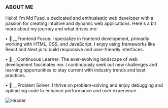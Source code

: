 ### ABOUT ME

Hello! I'm Md Fuad, a dedicated and enthusiastic web developer with a passion for creating intuitive and dynamic web applications. Here's a bit more about my journey and what drives me:

• 🌟 __Frontend Focus: I specialize in frontend development, primarily working with HTML, CSS, and JavaScript. I enjoy using frameworks like React and Next.js to build responsive and user-friendly interfaces.

• 🚀 __Continuous Learner: The ever-evolving landscape of web development fascinates me. I continuously seek out new challenges and learning opportunities to stay current with industry trends and best practices.

• 🔧 __Problem Solver: I thrive on problem-solving and enjoy debugging and optimizing code to enhance performance and user experience.

![Header](./your-header-image-name.png) 

